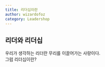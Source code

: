 ```yaml
---
title: 리더십이란 
author: wizardofoz
category: Leadershop
---
```


## 리더와 리더십 

우리가 생각하는 리더란 무리를 이끌어가는 사랑이다.  
그럼 리더십이란?  
